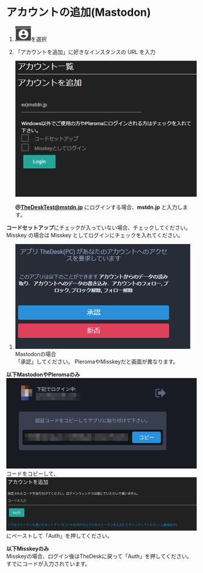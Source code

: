 # アカウントの追加\(Mastodon\)

1. ![account2](https://raw.githubusercontent.com/cutls/TheDeskDocs/master/media/account2.png)を選択

2. 「アカウントを追加」に好きなインスタンスの URL を入力

   ![account3](https://raw.githubusercontent.com/cutls/TheDeskDocs/master/media/account3.png)

   **@TheDeskTest@mstdn.jp** にログインする場合、**mstdn.jp** と入力します。

**コードセットアップ**にチェックが入っていない場合、チェックしてください。  
Misskey の場合は Misskey としてログインにチェックを入れてください。

1. ![account4](https://raw.githubusercontent.com/cutls/TheDeskDocs/master/media/account4.png)  
Mastodonの場合  
「承認」してください。
PleromaやMisskeyだと画面が異なります。

**以下MastodonやPleromaのみ**  
![account5](https://raw.githubusercontent.com/cutls/TheDeskDocs/master/media/account5.png)  
コードをコピーして、  
![account6](https://raw.githubusercontent.com/cutls/TheDeskDocs/master/media/account6.png)  
にペーストして「Auth」を押してください。

**以下Misskeyのみ**  
Misskeyの場合、ログイン後はTheDeskに戻って「Auth」を押してください。  
すでにコードが入力されています。
